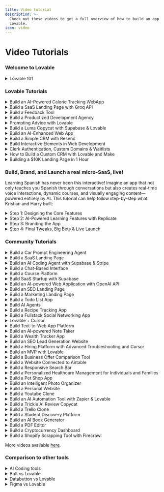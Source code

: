 ```yaml
---
title: Video tutorial
description: >-
  Check out these videos to get a full overview of how to build an app with
  Lovable.
icon: video
---
```


# Video Tutorials

### Welcome to Lovable

<details>

<summary>Lovable 101</summary>

#### Getting started with Lovable basics

#### Understanding the interface and controls

#### Working with editing features and version history

#### Implementing authentication and user management

#### Using ‪Supabase‬ databases and edge functions

#### GitHub integration and code management

#### Sharing projects and community feedback

#### Exploring additional resources and templates

</details>

### Lovable Tutorials

<details>

<summary>Build an AI-Powered Calorie Tracking WebApp</summary>

```
This tutorial, we'll walk you through creating an AI-powered calorie tracking app with [Lovable](/lovable-f9060f1e/lovable-f9060f1e/editor/main.md#build-an-ai-powered-calorie-tracking-webapp), complete with authentication, a beautiful responsive design, OpenAI integration, and deployment to production.

```

#### Setting Up the Foundation

The foundation of any Lovable project is a good prompt. For this app, here’s an example:

````
    ```
    Create a calorie tracking app with the following features:
    Landing page, dashboard, and a meals page.
    Input fields for meal descriptions or images, with analysis powered by GPT-4.
    Daily progress tracking and integration with Supabase for authentication and database management.
    Beautiful and mobile-responsive UI.
    ```

    Once Lovable generates the UI skeleton:

    - Review the navigation setup and landing page design.
    - Iterate on the prompt to refine the layout and ensure mobile responsiveness.

    
````

#### Designing the UI

Lovable emphasizes a step-by-step approach, akin to constructing a building:

```
    - Start with **scaffolding**: Plan your app structure (e.g., user experience flow, page layout).
    - Add the **first layer**: Create empty pages with basic design elements.
    - Refine the **details**: Add colors, animations, and mobile responsiveness.

    
```

#### Integrate Supabase for Backend and Authentication

Once the UI is ready, it’s time to add backend functionality:

```
    1. Set up a [**Supabase**]() **account** and create a project.
    2. Link it to Lovable by pressing the "Connect Supabase" button.
    3. For data storage, Lovable will generate SQL tables. For instance:

    - A `profiles` table to store user information.
    - A `meals` table linked to users for tracking daily entries.

    
```

#### Integrating OpenAI for Meal Analysis

The magic of this app lies in its AI capabilities. To analyze meals:

```
    1. Obtain an [OpenAI API key]() from your developer dashboard.
    2. Use [GPT-4]() for analyzing meal descriptions or images.
    3. Ensure API keys are securely stored in Edge functions to prevent unauthorized access.

    **Features to include:**

    - **Analyze meal descriptions**: Estimate nutritional values (calories, protein, carbs, fat).
    - **Image recognition**: Upload a meal photo, and GPT-4 will extract a description and nutritional data.

    
```

#### Implementing Payments with Stripe

To monetize the app, add subscription-based payments:

```
    1. Create a [Stripe]() account and set up a product (e.g., “Standard Plan” for $12/month).
    2. Integrate Stripe with Lovable by adding the API key and product price ID.
    3. Redirect non-paying users to the landing page. Only paying users can access the main app.

    
```

#### Testing and Debugging

Errors are a natural part of development, and Lovable simplifies debugging:

```
    - Use the **"Try to Fix"** button whenever a build error occurs.
    - For backend issues, check Supabase logs for detailed error reports.
    - If deploying to [Netlify](), review deployment logs for any build issues. Share logs with Lovable to get tailored fixes.

    
```

#### Deploying Your App

Once your app is ready, deploy it with Lovable or Netlify:

```
    1. Use Lovable’s deploy feature to host the app on a default domain.
    2. For custom domains:

    - Connect your [GitHub repository]() to Netlify.
    - Purchase a domain and configure [DNS settings]() to link it to Netlify.

    
```

</details>

<details>

<summary>Build a SaaS Landing Page with Groq API</summary>

```
In this tutorial, we’ll show you how to create a stunning, fully interactive landing page for an AI-powered email assistant using [Lovable](/lovable-f9060f1e/lovable-f9060f1e/editor/main.md#build-a-saas-landing-page-with-groq-api), 21st.dev, and Supabase—complete with animations, API integrations, and seamless deployment\\\\\!

- AI-powered design & UI enhancements
- Adding animations & interactive elements
- Integrating AI email enhancements with the Groq API
- Setting up a contact form with Resend
- Deploying the page using Lovable Launch
```

</details>

<details>

<summary>Build a Feedback Tool</summary>

The session showcased \[Lovable]\(/lovable-f9060f1e/lovable-f9060f1e/editor/main.md#build-a-feedback-tool)’s capabilities to iterate quickly and deliver production-ready results.

#### Authentication

* Users can sign up, log in, and manage profiles using Supabase integration.\
  \- Secure user sessions enable tailored experiences.

#### Feedback Submission and Voting

* Users can submit feedback with titles, descriptions, and images.\
  \- Each feedback entry displays vote counts and supports real-time upvoting.

#### Admin Dashboard with AI Summaries

* Admins can review all feedback, filter by votes, and sort entries.\
  \- AI-powered summaries identify actionable insights using OpenAI and Supabase Edge Functions.

#### User Presence Tracking

Real-time presence indicators show active users on the platform.

#### Detailed Feedback Pages with Comments

Each feedback entry has a dedicated page for discussions, enabling teams to collaborate and prioritize efficiently.

#### File Attachments

Users can attach images to feedback, stored securely using Supabase’s storage capabilities.

</details>

<details>

<summary>Build a Productized Development Agency</summary>

```
The goal for this session was to build an app that allows developers, designers, or consultants to offer subscription-based services—a business model inspired by platforms like DesignJoy.

```

#### Authentication and User Management

Authentication was the first feature implemented, setting up a robust framework for managing users. The team emphasized the importance of integrating authentication early to prevent issues when scaling the app.

```
    - Supabase integration for user sign-ups, logins, and profile management.
    - Persistent user sessions to improve app usability.
```

#### Stripe Subscription Integration

The session demonstrated how to integrate Stripe for subscription management:

```
    - Enabled users to subscribe to different pricing tiers.
    - Managed subscription status, ensuring only paid users access premium features.
```

#### Dashboard and Task Management

* User-specific dashboards with task boards and drag-and-drop functionality.\
  \- Real-time task updates for seamless collaboration.

#### AI Chatbot

The session concluded with the integration of an AI chatbot, illustrating how OpenAI can add dynamic functionality to apps. This feature could be extended to serve as a virtual assistant, concierge, or data query interface.

```
    - Integrated OpenAI to provide a chatbot capable of responding intelligently to user queries.
    - Built in a single prompt, showcasing Lovable's efficiency.
```

#### Iterative Debugging and Refinement

The team tackled real-time debugging challenges, offering valuable insights into troubleshooting. Techniques included:

```
    - Using console logs and error messages to identify issues.
    - Reverting to previous app versions to avoid getting stuck in broken states.
    - Guiding Lovable’s AI with detailed prompts to ensure accurate fixes.
```

</details>

<details>

<summary>Prompting Advice with Lovable</summary>

```
In this tutorial, we deep-dive into AI-powered app development, prompt engineering, and workflow automation with [Lovable](https://lovable.dev/)'s special guest ‪[Mark Kashef‬](https://www.youtube.com/@Mark_Kashef)\!

- Understanding effective AI prompting
- The four tiers of prompt engineering
- Meta prompting techniques & best practices
- Debugging strategies for AI workflows
- Building an AI app using Lovable & Make.com
- Integrating Visual Edits & Tailwind CSS for UI design
```

</details>

<details>

<summary>Build a Luma Copycat with Supabase &#x26; Lovable</summary>

```
In this tutorial, we will build a Luma-style event platform using Lovable and [Supabase](https://docs.lovable.dev/integrations/supabase) – live\\\\\!

- How to integrate Supabase with Lovable
- Setting up authentication & user management
- Configuring databases & real-time comments
- Testing performance & handling multiple users
- Live debugging & performance optimization
```

</details>

<details>

<summary>Build an AI-Enhanced Web App</summary>

```
In this tutorial, we’ll show you how to use Lovable, an AI-enhanced no-code builder, to create a full-stack journaling app without writing a single line of code\\\\\!

- Design your app UI instantly
- Upload your design & generate a working app
- Connect Supabase for backend & authentication
- Implement GPT-4o for AI-powered features
- Deploy a full-stack app in minutes\\\\\\\!
```

</details>

<details>

<summary>Build a Simple CRM with Resend</summary>

```
In this tutorial, we'll walk through creating a simple yet powerful CRM using [Lovable](/lovable-f9060f1e/lovable-f9060f1e/editor/main.md#build-a-simple-crm-with-resend) for development, Supabase for data storage, and [Resend](https://docs.lovable.dev/integrations/resend) for email automation.

- How Resend works for email automation
- Setting up authentication emails with Supabase
- Building an admin dashboard & contact management system
- Creating & customizing email templates
- Adding newsletter signup & broadcast email functionality
```

</details>

<details>

<summary>Build Interactive Elements in Web Development</summary>

```
Building engaging, interactive web experiences just got easier with Lovable’s latest updates\\\!

```

#### Effortless UI Customization with Visual Edits

One of the biggest upgrades to Lovable is the ability to modify UI elements instantly without consuming AI credits. You can now:

```
    - Edit text directly on your project.
    - Adjust button colors and styles in real-time.
    - Upload and swap images seamlessly.
    - Hover over elements to make quick adjustments.

    
```

#### Advanced Debugging and API Error Handling

Previously, users faced challenges when dealing with third-party API integration errors. Lovable now:

```
    - Surfaces richer error messages for easier debugging.
    - Eliminates irrelevant popups, improving focus on critical issues.
    - Enables AI-driven error detection for automatic fixes.

    
```

#### Creating Dynamic Backgrounds and Animations

Lovable now supports seamless integration of animated and interactive elements using **p5.js** and other libraries.

```
    #### **Example Project: Travel Agency Website with Interactive Flags**

    A recent live demo showcased how to build a travel agency landing page featuring:

    1. **An animated hero section** with flags dynamically appearing and moving in response to mouse interactions.
    2. **A sticky-scroll section** that changes based on the user’s scroll position.
    3. **Interactive hover effects** where images react to user movements.

    #### **How to Implement Animated Effects**

    To create these effects, users followed this simple process:

    - **Define the desired animation:**

    
    - **Use p5.js to generate effects:**
      - Implement a chromatic smoke pattern.
      - Swap out static images for dynamic flag animations.
    - **Enhance user experience with physics-based interactions:**
      - Make elements move dynamically based on user actions.

    
```

#### Importing Custom Elements from External Libraries

With [**21st.dev**](video-tutorials.md), users can now integrate pre-built UI components seamlessly into Lovable projects.

```
    1. Browse **21st.dev** for a button design.
    2. Copy the AI-generated prompt.
    3. Paste it into Lovable and replace an existing button.

    This approach accelerates design workflows and allows for more polished, visually cohesive interfaces.

    
```

</details>

<details>

<summary>Clerk Authentication, Custom Domains &#x26; Waitlists</summary>

```
In this tutorial, we'll walk through building a **custom CRM** (Customer Relationship Management system) using [**Lovable**](/lovable-f9060f1e/lovable-f9060f1e/editor/main.md#clerk-authentication-custom-domains-and-waitlists) and [**Clerk**](https://docs.lovable.dev/integrations/clerk).
```

</details>

<details>

<summary>How to Build a Custom CRM with Lovable and Make</summary>

```
In this tutorial, we'll walk through building a **custom CRM** (Customer Relationship Management system) using [**Lovable**](/lovable-f9060f1e/lovable-f9060f1e/editor/main.md#how-to-build-a-custom-crm-with-lovable-and-make) and [**Make**](https://docs.lovable.dev/integrations/make).
```

</details>

<details>

<summary>Building a $10K Landing Page in 1 Hour</summary>



</details>

### Build, Brand, and Launch a real micro-SaaS, live!

Learning Spanish has never been this interactive! Imagine an app that not only teaches you Spanish through conversations but also creates real-time voice interactions, dynamic courses, and visually engaging content—powered entirely by AI. This tutorial can help follow step-by-step what Kristian and Harry built:

<details>

<summary>Step 1: Designing the Core Features</summary>

#### Laying the Foundations

Before implementing AI features, we focused on **building a strong foundation** for the app using **Lovable**. This included setting up authentication, structuring the dashboard, and implementing user management.

#### Authentication System

* Integrated **Supabase** for backend authentication.\
  \- Enabled sign-up/login with email and password.\
  \- Created a profile system to store user preferences and learning progress.

#### Dashboard & Navigation

* Designed an intuitive sidebar for navigation.\
  \- Created sections for chat, courses, and user settings.\
  \- Ensured responsive UI for a seamless experience across devices.

#### User Profiles & Data Storage

* Added a database structure to store user progress.\
  \- Designed profile management settings where users can adjust learning preferences.

</details>

<details>

<summary>Step 2: AI-Powered Learning Features with Replicate</summary>

#### AI-Generated Courses

To make learning interactive, we implemented an AI-driven course generation system using [OpenAI’s GPT model](video-tutorials.md). Here's how it works:

```
    1. Users select a topic (e.g., “Questions to ask at a barbecue”).
    2. Lovable calls an [OpenAI Edge function]() to generate **10 engaging Spanish-language questions**.
    3. Users complete quizzes, track progress, and receive AI feedback on their answers.
```

#### Enhancing User Engagement

* **Dynamically Generated Questions**: Each quiz is AI-generated, ensuring fresh, unique content every time.\
  \- **Interactive Feedback**: The AI provides explanations for correct and incorrect answers to improve learning.\
  \- **Progress Tracking**: Users can save and revisit courses, enhancing retention and practice.

#### Enhancing Visual Engagement with Replicate

To add a visual learning element, we integrated [**Replicate’s Flux Schnell**](video-tutorials.md) image generation model:

```
    - **Automated Course Banners**: Every course dynamically generates an image matching the topic.
    - **Visually Immersive Experience**: AI-driven visuals enhance user engagement and retention.
    - **Fast Image Processing**: Using Replicate’s API, images are generated in real time without slowing down the experience.
```

#### Real-Time Voice Conversations

A major milestone in the app's development was the addition of **real-time Spanish-speaking practice** using [OpenAI’s real-time WebRTC API](video-tutorials.md) :

```
    - **Interactive AI Tutor**: Users can speak directly with an AI that dynamically responds in Spanish.
    - **Pronunciation Assistance**: The AI provides real-time corrections and suggestions.
    - **Seamless Conversations**: The natural flow of conversation makes it feel like interacting with a human tutor.
```

</details>

<details>

<summary>Step 3: Branding the App</summary>

#### Establishing the Concept and Audience

Before branding, we defined our core goals:

```
    - **AI-powered chat** for real-time Spanish conversations.
    - **Automated quizzes** for quick practice sessions.
    - **Structured learning** with lesson storage and progress tracking.

    This helped shape our branding choices, ensuring they aligned with the app’s purpose.
```

#### Naming & Domain Selection

We aimed for a short, memorable name that reflected the **learning journey**. Using AI, we brainstormed and landed on **Ruta** (Spanish for “route” or “path”).

```
    #### **Process:**

    - **Brainstormed names** using AI for catchy Spanish words.
    - **Tested options** like "Camino" and "Verbo," but "Ruta" stood out.
    - **Checked domain availability** and secured **rutaapp.com** immediately.
```

#### Creating a Visual Identity

We quickly designed the brand:

```
    - **Logo**: A **compass-themed** icon sourced from design libraries and edited in Figma.
    - **Font Pairing**: Used a **bold, modern typeface** for the logo and a readable UI font for the app interface.
    - **Color Palette**: A **Tailwind CSS blue** scheme to symbolize travel and discovery.
    - **Styling Inspiration**: Experimented with **neo-brutalism**, tweaking contrast, shadows, and borders to create a visually engaging UI.
```

#### Building a Cohesive User Experience

Using Lovable, we ensured **visual consistency** across the app:

```
    - **Landing Page**: AI-generated with a dynamic, engaging hero section.
    - **Dashboard & Course Pages**: Styled to match the brand’s identity.
    - **Iterative Styling**: Applied **neo-brutalist** elements to test different design styles.
    - **User Flow Testing**: Ensured seamless navigation from signup to real-time chat.
```

</details>

<details>

<summary>Step 4: Final Tweaks, Big Bets &#x26; Live Launch</summary>



</details>

### Community Tutorials

<details>

<summary>Build a Car Prompt Engineering Agent</summary>



</details>

<details>

<summary>Build a SaaS Landing Page</summary>



</details>

<details>

<summary>Build an AI Coding Agent with Supabase &#x26; Stripe</summary>



</details>

<details>

<summary>Build a Chat-Based Interface</summary>



</details>

<details>

<summary>Build a Course Platform</summary>



</details>

<details>

<summary>Build SaaS Startup with Supabase</summary>



</details>

<details>

<summary>Build an AI-powered Web Application with OpenAI API</summary>



</details>

<details>

<summary>Build an SEO Landing Page</summary>



</details>

<details>

<summary>Build a Marketing Landing Page</summary>



</details>

<details>

<summary>Build a Todo List App</summary>



</details>

<details>

<summary>Build AI Agents</summary>



</details>

<details>

<summary>Build a Recipe Tracking App</summary>



</details>

<details>

<summary>Build a Fullstack Social Networking App</summary>



</details>

<details>

<summary>Lovable + Cursor</summary>



</details>

<details>

<summary>Build Text-to-Web App Platform</summary>



</details>

<details>

<summary>Build an AI-powered Note Taker</summary>



</details>

<details>

<summary>Build a Wealth Tracker App</summary>



</details>

<details>

<summary>Build an SEO Lead Generation Website</summary>



</details>

<details>

<summary>Build a Hiring Platform with Advanced Troubleshooting and Cursor</summary>

#### Start with Inspiration

Every project starts with a clear vision. For this MVP, the client wanted an **AI-powered dashboard**.

```
    To kickstart the design process:

    - Took a screenshot of a relevant landing page.
    - Asked [**ChatGPT**]() to describe the design in detail—layout, sections, colors, and typography.
    - Used this breakdown as the **foundation for building in Lovable**

    
```

#### Build the Core with Lovable

Once the blueprint was ready, Lovable handled the **entire foundation of the app**.

#### GitHub Integration

Lovable **automatically creates a** [**GitHub repository**](video-tutorials.md) for your project, syncing updates effortlessly. **Workflow:**

```
  </Step>
  
  </Step>
  
    This feature **saves hours** by keeping teams aligned on progress.
  </Step>
  
  </Step>
  
  </Step>
  
  </Step>
  
</Steps>
This streamlined workflow—**ChatGPT for planning, Lovable for building, and Cursor for refining**—significantly **reduces MVP development time**.
```

</details>

<details>

<summary>Build an MVP with Lovable</summary>



</details>

<details>

<summary>Build a Business Offer Comparison Tool</summary>



</details>

<details>

<summary>Build a Website Connected to Airtable</summary>



</details>

<details>

<summary>Build a Responsive Search Bar</summary>



</details>

<details>

<summary>Build a Personalized Healthcare Management for Individuals and Families</summary>



</details>

<details>

<summary>Build a Pet Shop App</summary>



</details>

<details>

<summary>Build an Intelligent Photo Organizer</summary>



</details>

<details>

<summary>Build a Personal Website</summary>



</details>

<details>

<summary>Build a Youtube Clone</summary>



</details>

<details>

<summary>Build an AI Automation Tool with Zapier &#x26; Lovable</summary>



</details>

<details>

<summary>Build a Trickle AI Review Copycat</summary>



</details>

<details>

<summary>Build a Trello Clone</summary>



</details>

<details>

<summary>Build a Student Discovery Platform</summary>



</details>

<details>

<summary>Build an AI Book Generator</summary>



</details>

<details>

<summary>Build a PDF Editor</summary>



</details>

<details>

<summary>Build a Cryptocurrency Dashboard</summary>



</details>

<details>

<summary>Build a Shopify Scrapping Tool with Firecrawl</summary>



</details>

More videos available [here](https://www.youtube.com/playlist?list=PLbVHz4urQBZkJ6WMXlIGc3NGsufrleogY).

### Comparison to other tools

<details>

<summary>AI Coding tools</summary>



</details>

<details>

<summary>Bolt vs Lovable</summary>



</details>

<details>

<summary>Databutton vs Lovable</summary>



</details>

<details>

<summary>Figma vs Lovable</summary>



</details>
